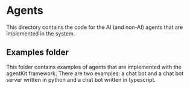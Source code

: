 # Agents
This directory contains the code for the AI (and non-AI) agents that are implemented in the system.

## Examples folder
This folder contains examples of agents that are implemented with the agentKit framework. There are two examples: a chat bot and a chat bot server written in python and a chat bot written in typescript.
